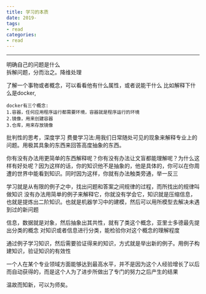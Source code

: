 ```yaml
---
title: 学习的本质
date: 2019-
tags:
- read
categories:
- read
---
```

***
<!-- more -->
明确自己的问题是什么   
拆解问题，分而治之。降维处理

了解一个事物或者概念，可以看看他有什么属性，或者说能干什么
比如解释下什么是docker,
    
    docker有三个概念:
    1.容器，任何应用程序运行都需要环境，容器就是程序运行的环境
    2.镜像，用来创建容器
    3.仓库，用来存放镜像


批判性的思考，深度学习
费曼学习法:用我们日常随处可见的现象来解释专业上的问题。用极其具象的东西来回答高度抽象的东西。

你有没有办法用更简单的东西解释呢？你有没有办法让文盲都能理解呢？为什么这样有好处呢？因为这样的话，你的知识他不是抽象的，他是具体的，你可以在你周遭的世界中能看到知识。同时因为这样，你就有办法触类旁通，举一反三

学习就是从有限的例子之中，找出问题和答案之间规律的过程，而所找出的规律叫做知识
没有办法用简单的例子来解释它，你就没有学会它，知识就是压缩信息，也就是提炼出二阶知识。也就是机器学习中的建模，然后可以用所模型去解决未遇到过的新问题

信息，数据就是对象，然后抽象出其共性，就有了类这个概念，亚里士多德最先提出分类的概念
对知识或者信息进行分类，能检验你对这个概念的理解程度

通过例子学习知识，然后需要验证得来的知识，方式就是举出新的例子。用例子构建知识，验证知识的有效性

一个人在某个专业领域方面能够达到最高水平，并不是因为这个人经验增长了以后而自动获得的，而是这个人为了进步所做出了专门的努力之后产生的结果


温故而知新，可以为师矣。